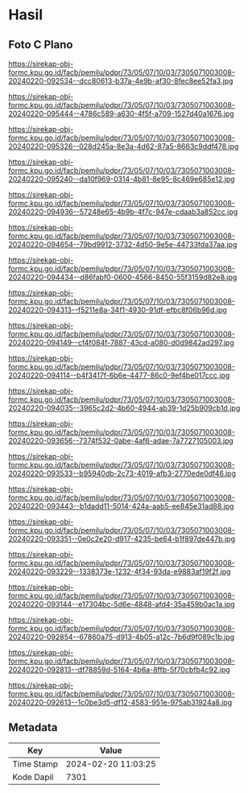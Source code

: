 # Hasil

## Foto C Plano

https://sirekap-obj-formc.kpu.go.id/facb/pemilu/pdpr/73/05/07/10/03/7305071003008-20240220-092534--dcc80613-b37a-4e9b-af30-8fec8ee52fa3.jpg

https://sirekap-obj-formc.kpu.go.id/facb/pemilu/pdpr/73/05/07/10/03/7305071003008-20240220-095444--4786c589-a630-4f5f-a709-1527d40a1676.jpg

https://sirekap-obj-formc.kpu.go.id/facb/pemilu/pdpr/73/05/07/10/03/7305071003008-20240220-095326--028d245a-8e3a-4d62-87a5-8663c9ddf478.jpg

https://sirekap-obj-formc.kpu.go.id/facb/pemilu/pdpr/73/05/07/10/03/7305071003008-20240220-095240--da10f969-0314-4b81-8e95-8c469e685e12.jpg

https://sirekap-obj-formc.kpu.go.id/facb/pemilu/pdpr/73/05/07/10/03/7305071003008-20240220-094936--57248e65-4b9b-4f7c-947e-cdaab3a852cc.jpg

https://sirekap-obj-formc.kpu.go.id/facb/pemilu/pdpr/73/05/07/10/03/7305071003008-20240220-094654--79bd9912-3732-4d50-9e5e-44733fda37aa.jpg

https://sirekap-obj-formc.kpu.go.id/facb/pemilu/pdpr/73/05/07/10/03/7305071003008-20240220-094434--d86fabf0-0600-4566-8450-55f3159d82e8.jpg

https://sirekap-obj-formc.kpu.go.id/facb/pemilu/pdpr/73/05/07/10/03/7305071003008-20240220-094313--f5211e8a-34f1-4930-91df-efbc8f06b96d.jpg

https://sirekap-obj-formc.kpu.go.id/facb/pemilu/pdpr/73/05/07/10/03/7305071003008-20240220-094149--cf4f084f-7887-43cd-a080-d0d9842ad297.jpg

https://sirekap-obj-formc.kpu.go.id/facb/pemilu/pdpr/73/05/07/10/03/7305071003008-20240220-094114--b4f3417f-6b6e-4477-86c0-9ef4be017ccc.jpg

https://sirekap-obj-formc.kpu.go.id/facb/pemilu/pdpr/73/05/07/10/03/7305071003008-20240220-094035--3965c2d2-4b60-4944-ab39-1d25b909cb1d.jpg

https://sirekap-obj-formc.kpu.go.id/facb/pemilu/pdpr/73/05/07/10/03/7305071003008-20240220-093656--7374f532-0abe-4af6-adae-7a7727105003.jpg

https://sirekap-obj-formc.kpu.go.id/facb/pemilu/pdpr/73/05/07/10/03/7305071003008-20240220-093533--b95940db-2c73-4019-afb3-2770ede0df46.jpg

https://sirekap-obj-formc.kpu.go.id/facb/pemilu/pdpr/73/05/07/10/03/7305071003008-20240220-093443--b1dadd11-5014-424a-aab5-ee845e31ad88.jpg

https://sirekap-obj-formc.kpu.go.id/facb/pemilu/pdpr/73/05/07/10/03/7305071003008-20240220-093351--0e0c2e20-d917-4235-be64-b1f897de447b.jpg

https://sirekap-obj-formc.kpu.go.id/facb/pemilu/pdpr/73/05/07/10/03/7305071003008-20240220-093229--1338373e-1232-4f34-93da-e9883af19f2f.jpg

https://sirekap-obj-formc.kpu.go.id/facb/pemilu/pdpr/73/05/07/10/03/7305071003008-20240220-093144--e17304bc-5d6e-4848-afd4-35a459b0ac1a.jpg

https://sirekap-obj-formc.kpu.go.id/facb/pemilu/pdpr/73/05/07/10/03/7305071003008-20240220-092854--67860a75-d913-4b05-a12c-7b6d9f089c1b.jpg

https://sirekap-obj-formc.kpu.go.id/facb/pemilu/pdpr/73/05/07/10/03/7305071003008-20240220-092813--df78859d-5164-4b6a-8ffb-5f70cbfb4c92.jpg

https://sirekap-obj-formc.kpu.go.id/facb/pemilu/pdpr/73/05/07/10/03/7305071003008-20240220-092613--1c0be3d5-df12-4583-951e-975ab31924a8.jpg


## Metadata

| Key        | Value               |
| ---------- | ------------------- |
| Time Stamp | 2024-02-20 11:03:25 |
| Kode Dapil | 7301                |




